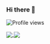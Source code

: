 ### Hi there 👋

<!--
**kfleury/kfleury** is a ✨ _special_ ✨ repository because its `README.md` (this file) appears on your GitHub profile.

Here are some ideas to get you started:

- 🔭 I’m currently working on ...
- 🌱 I’m currently learning ...
- 👯 I’m looking to collaborate on ...
- 🤔 I’m looking for help with ...
- 💬 Ask me about ...
- 📫 How to reach me: ...
- 😄 Pronouns: ...
- ⚡ Fun fact: ...
-->
![Profile views](https://gpvc.arturio.dev/kfleury)

<a href="https://github.com/anuraghazra/github-readme-stats">
  <img align="center" src="https://github-readme-stats.vercel.app/api?username=kfleury&count_private=true&show_icons=true&theme=dark&include_all_commits=true" />
</a>
<a href="https://github.com/anuraghazra/convoychat">
  <img align="center" src="https://github-readme-stats.vercel.app/api/top-langs/?username=kfleury&langs_count=10&layout=compact" />
</a>
<!--![willianrod's wakatime stats](https://github-readme-stats.vercel.app/api/wakatime?username=kfleury)

![Anurag's github stats](https://github-readme-stats.vercel.app/api?username=kfleury&count_private=true&show_icons=true&theme=dark&include_all_commits=true)

![Top Langs](https://github-readme-stats.vercel.app/api/top-langs/?username=kfleury&langs_count=10)-->

